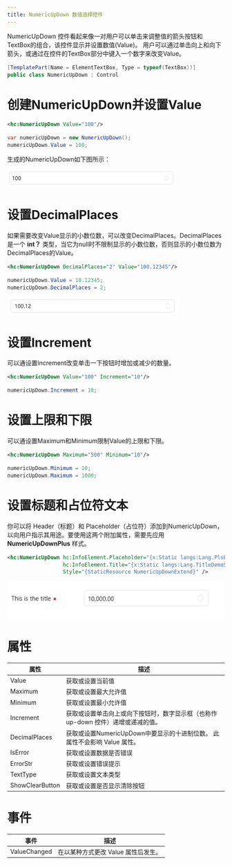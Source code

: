 ```yaml
---
title: NumericUpDown 数值选择控件
---
```


NumericUpDown 控件看起来像一对用户可以单击来调整值的箭头按钮和TextBox的组合，该控件显示并设置数值(Value)。 用户可以通过单击向上和向下箭头，或通过在控件的TextBox部分中键入一个数字来改变Value。

``` CS
[TemplatePart(Name = ElementTextBox, Type = typeof(TextBox))]
public class NumericUpDown : Control
```

# 创建NumericUpDown并设置Value

``` XML
<hc:NumericUpDown Value="100"/>
```

``` CS
var numericUpDown = new NumericUpDown();
numericUpDown.Value = 100;
```

生成的NumericUpDown如下图所示：

![NumericUpDown](https://raw.githubusercontent.com/HandyOrg/HandyOrgResource/master/HandyControl/Doc/extend_controls/NumericUpDown_1.png)


# 设置DecimalPlaces

如果需要改变Value显示的小数位数，可以改变DecimalPlaces。DecimalPlaces是一个 **int？** 类型，当它为null时不限制显示的小数位数，否则显示的小数位数为DecimalPlaces的Value。

``` XML
<hc:NumericUpDown DecimalPlaces="2" Value="100.12345"/>
```

``` CS
numericUpDown.Value = 10.12345;
numericUpDown.DecimalPlaces = 2;
```

![NumericUpDown](https://raw.githubusercontent.com/HandyOrg/HandyOrgResource/master/HandyControl/Doc/extend_controls/NumericUpDown_2.png)

# 设置Increment

可以通设置Increment改变单击一下按钮时增加或减少的数量。

``` XML
<hc:NumericUpDown Value="100" Increment="10"/>
```

``` CS
numericUpDown.Increment = 10;
```

# 设置上限和下限

可以通设置Maximum和Minimum限制Value的上限和下限。

``` XML
<hc:NumericUpDown Maximum="500" Minimum="10"/>
```

``` CS
numericUpDown.Minimum = 10;
numericUpDown.Maximum = 1000;
```

# 设置标题和占位符文本

你可以将 Header（标题）和 Placeholder（占位符）添加到NumericUpDown，以向用户指示其用途。要使用这两个附加属性，需要先应用 **NumericUpDownPlus** 样式。

``` XML
<hc:NumericUpDown hc:InfoElement.Placeholder="{x:Static langs:Lang.PlsEnterContent}"
                  hc:InfoElement.Title="{x:Static langs:Lang.TitleDemoStr1}"
                  Style="{StaticResource NumericUpDownExtend}" />
```

![NumericUpDown](https://raw.githubusercontent.com/HandyOrg/HandyOrgResource/master/HandyControl/Doc/extend_controls/NumericUpDown_3.png)

# 属性

| 属性             |  描述             |
| ---------------- | ------------------ |
| Value      | 获取或设置当前值 |
| Maximum      | 获取或设置最大允许值 |
| Minimum      | 获取或设置最小允许值 |
| Increment      | 获取或设置单击向上或向下按钮时，数字显示框（也称作 up-down 控件）递增或递减的值。 |
| DecimalPlaces      |获取或设置NumericUpDown中要显示的十进制位数。 此属性不会影响 Value 属性。 |
| IsError           | 获取或设置数据是否错误           |
| ErrorStr    | 获取或设置错误提示           |
| TextType | 获取或设置文本类型       |
| ShowClearButton | 获取或设置是否显示清除按钮       |


# 事件

| 事件             |   描述             |
| ---------------- | ------------------ |
| ValueChanged      | 在以某种方式更改 Value 属性后发生。 |
